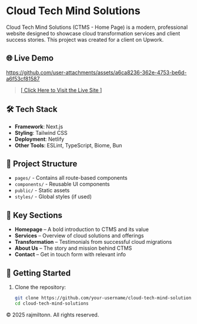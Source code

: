 # Cloud Tech Mind Solutions

Cloud Tech Mind Solutions (CTMS - Home Page) is a modern, professional website designed to showcase cloud transformation services and client success stories. This project was created for a client on Upwork.

## 🌐 Live Demo

https://github.com/user-attachments/assets/a6ca8236-362e-4753-be6d-a6f53cf81587
> [[ Click Here to Visit the Live Site ]](https://cloud-tech-mind-solutions-02.vercel.app/)

## 🛠️ Tech Stack

- **Framework**: Next.js
- **Styling**: Tailwind CSS
- **Deployment**: Netlify
- **Other Tools**: ESLint, TypeScript, Biome, Bun

## 📁 Project Structure

- `pages/` - Contains all route-based components
- `components/` - Reusable UI components
- `public/` - Static assets
- `styles/` - Global styles (if used)

## 📌 Key Sections

- **Homepage** – A bold introduction to CTMS and its value
- **Services** – Overview of cloud solutions and offerings
- **Transformation** – Testimonials from successful cloud migrations
- **About Us** – The story and mission behind CTMS
- **Contact** – Get in touch form with relevant info

## 🚀 Getting Started

1. Clone the repository:
   ```bash
   git clone https://github.com/your-username/cloud-tech-mind-solutions.git
   cd cloud-tech-mind-solutions

© 2025 rajmiltonn. All rights reserved.
